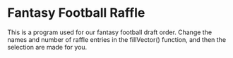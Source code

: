 # Fantasy Football Raffle
This is a program used for our fantasy football draft order. Change the names and number of raffle entries in the fillVector() function, and then the selection are made for you.
